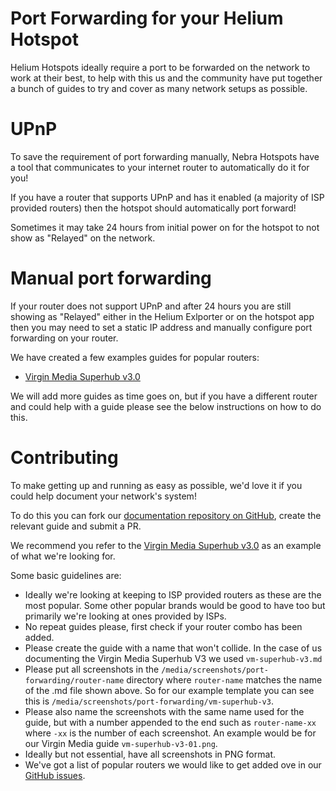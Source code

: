 # Port Forwarding for your Helium Hotspot

Helium Hotspots ideally require a port to be forwarded on the network to work at their best, to help with this us and the community have put together a bunch of guides to try and cover as many network setups as possible.

# UPnP

To save the requirement of port forwarding manually, Nebra Hotspots have a tool that communicates to your internet router to automatically do it for you!

If you have a router that supports UPnP and has it enabled (a majority of ISP provided routers) then the hotspot should automatically port forward!

Sometimes it may take 24 hours from initial power on for the hotspot to not show as "Relayed" on the network.

# Manual port forwarding

If your router does not support UPnP and after 24 hours you are still showing as "Relayed" either in the Helium Exlporter or on the hotspot app then you may need to set a static IP address and manually configure port forwarding on your router.

We have created a few examples guides for popular routers:

- [Virgin Media Superhub v3.0](./vm-superhub-v3.md)

We will add more guides as time goes on, but if you have a different router and could help with a guide please see the below instructions on how to do this.

# Contributing

To make getting up and running as easy as possible, we'd love it if you could help document your network's system!

To do this you can fork our [documentation repository on GitHub](https://github.com/NebraLtd/Helium-Guides), create the relevant guide and submit a PR.

We recommend you refer to the [Virgin Media Superhub v3.0](https://github.com/NebraLtd/Helium-Guides/blob/main/docs/handy-guides/port-forwarding/vm-superhub-v3.md) as an example of what we're looking for.

Some basic guidelines are:

* Ideally we're looking at keeping to ISP provided routers as these are the most popular. Some other popular brands would be good to have too but primarily we're looking at ones provided by ISPs.
* No repeat guides please, first check if your router combo has been added.
* Please create the guide with a name that won't collide. In the case of us documenting the Virgin Media Superhub V3 we used `vm-superhub-v3.md`
* Please put all screenshots in the `/media/screenshots/port-forwarding/router-name` directory where `router-name` matches the name of the .md file shown above. So for our example template you can see this is `/media/screenshots/port-forwarding/vm-superhub-v3`.
* Please also name the screenshots with the same name used for the guide, but with a number appended to the end such as `router-name-xx` where `-xx` is the number of each screenshot. An example would be for our Virgin Media guide `vm-superhub-v3-01.png`.
* Ideally but not essential, have all screenshots in PNG format.
* We've got a list of popular routers we would like to get added ove in our [GitHub issues](https://github.com/NebraLtd/Helium-Guides/issues?q=is%3Aopen+is%3Aissue+label%3Aportforwarding).
